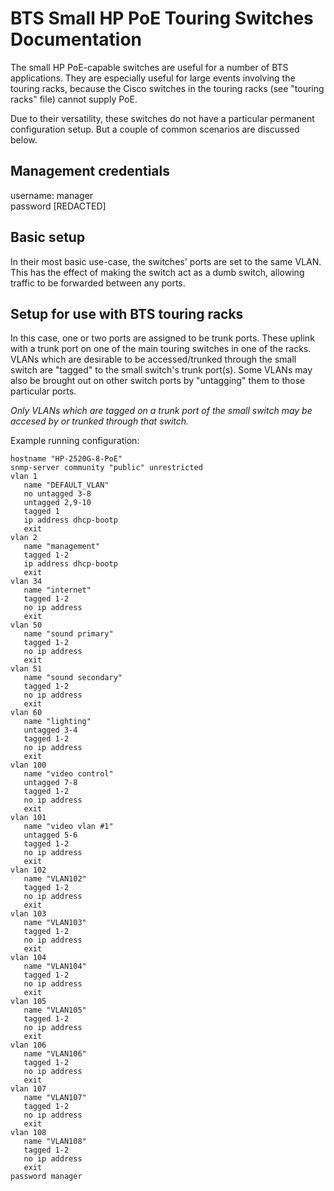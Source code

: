 BTS Small HP PoE Touring Switches Documentation
===============================================

The small HP PoE-capable switches are useful for a number of BTS applications. They are especially useful for large events involving the
touring racks, because the Cisco switches in the touring racks (see "touring racks" file) cannot supply PoE.

Due to their versatility, these switches do not have a particular permanent configuration setup. But a couple of common scenarios are discussed below.

Management credentials
----------------------

username: manager\
password [REDACTED]

Basic setup
-----------

In their most basic use-case, the switches' ports are set to the same VLAN. This has the effect of making the switch act as a dumb switch, allowing
traffic to be forwarded between any ports.

Setup for use with BTS touring racks
------------------------------------

In this case, one or two ports are assigned to be trunk ports. These uplink with a trunk port on one of the main touring switches
in one of the racks. VLANs which
are desirable to be accessed/trunked through the small switch are "tagged" to the small switch's trunk port(s). Some VLANs may also be brought out on other
switch ports by "untagging" them to those particular ports.

_Only VLANs which are tagged on a trunk port of the small switch may be accesed by or trunked through that switch._

Example running configuration:

```
hostname "HP-2520G-8-PoE"
snmp-server community "public" unrestricted
vlan 1
   name "DEFAULT_VLAN"
   no untagged 3-8
   untagged 2,9-10
   tagged 1
   ip address dhcp-bootp
   exit
vlan 2
   name "management"
   tagged 1-2
   ip address dhcp-bootp
   exit
vlan 34
   name "internet"
   tagged 1-2
   no ip address
   exit
vlan 50
   name "sound primary"
   tagged 1-2
   no ip address
   exit
vlan 51
   name "sound secondary"
   tagged 1-2
   no ip address
   exit
vlan 60
   name "lighting"
   untagged 3-4
   tagged 1-2
   no ip address
   exit
vlan 100
   name "video control"
   untagged 7-8
   tagged 1-2
   no ip address
   exit
vlan 101
   name "video vlan #1"
   untagged 5-6
   tagged 1-2
   no ip address
   exit
vlan 102
   name "VLAN102"
   tagged 1-2
   no ip address
   exit
vlan 103
   name "VLAN103"
   tagged 1-2
   no ip address
   exit
vlan 104
   name "VLAN104"
   tagged 1-2
   no ip address
   exit
vlan 105
   name "VLAN105"
   tagged 1-2
   no ip address
   exit
vlan 106
   name "VLAN106"
   tagged 1-2
   no ip address
   exit
vlan 107
   name "VLAN107"
   tagged 1-2
   no ip address
   exit
vlan 108
   name "VLAN108"
   tagged 1-2
   no ip address
   exit
password manager
```
